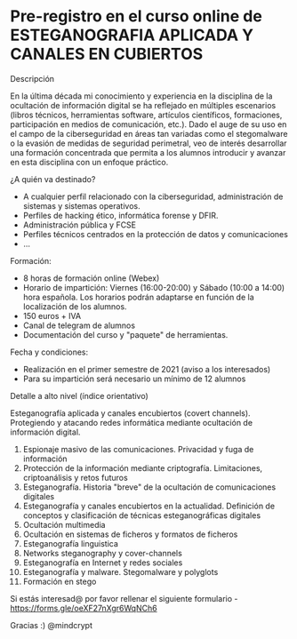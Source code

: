 # Pre-registro en el curso online de ESTEGANOGRAFIA APLICADA Y CANALES EN CUBIERTOS

Descripción

En la última década mi conocimiento y experiencia en la disciplina de la ocultación de información digital se ha reflejado en múltiples escenarios (libros técnicos, herramientas software,
artículos científicos, formaciones, participación en medios de comunicación, etc.). Dado el auge de su uso en el campo de la ciberseguridad en áreas tan variadas como el stegomalware o la evasión de medidas
de seguridad perimetral, veo de interés desarrollar una formación concentrada que permita a los alumnos introducir y avanzar en esta disciplina con un enfoque práctico.

¿A quién va destinado?
- A cualquier perfil relacionado con la ciberseguridad, administración de sistemas y sistemas operativos.
- Perfiles de hacking ético, informática forense y DFIR.
- Administración pública y FCSE
- Perfiles técnicos centrados en la protección de datos y comunicaciones
- ...

Formación:
- 8 horas de formación online (Webex)
- Horario de impartición: Viernes (16:00-20:00) y Sábado (10:00 a 14:00) hora española. Los horarios podrán adaptarse en función de la localización de los alumnos.
- 150 euros + IVA
- Canal de telegram de alumnos
- Documentación del curso y "paquete" de herramientas.

Fecha y condiciones: 
- Realización en el primer semestre de 2021 (aviso a los interesados)
- Para su impartición será necesario un mínimo de 12 alumnos

Detalle a alto nivel (índice orientativo)

Esteganografía aplicada y canales encubiertos (covert channels). Protegiendo y atacando redes informática mediante ocultación de información digital.

1. Espionaje masivo de las comunicaciones. Privacidad y fuga de información
2. Protección de la información mediante criptografía. Limitaciones, criptoanálisis y retos futuros
3. Esteganografía. Historia "breve" de la ocultación de comunicaciones digitales
4. Esteganografía y canales encubiertos en la actualidad. Definición de conceptos y clasificación de técnicas esteganográficas digitales
5. Ocultación multimedia
6. Ocultación en sistemas de ficheros y formatos de ficheros
7. Esteganografía linguistica
8. Networks steganography y cover-channels
9. Esteganografía en Internet y redes sociales
10. Esteganografía y malware. Stegomalware y polyglots
11. Formación en stego

Si estás interesad@ por favor rellenar el siguiente formulario - https://forms.gle/oeXF27nXgr6WqNCh6

Gracias :) @mindcrypt

